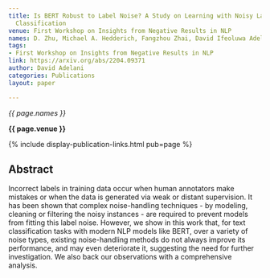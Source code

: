 ```yaml
---
title: Is BERT Robust to Label Noise? A Study on Learning with Noisy Labels in Text
  Classification
venue: First Workshop on Insights from Negative Results in NLP
names: D. Zhu, Michael A. Hedderich, Fangzhou Zhai, David Ifeoluwa Adelani, D. Klakow
tags:
- First Workshop on Insights from Negative Results in NLP
link: https://arxiv.org/abs/2204.09371
author: David Adelani
categories: Publications
layout: paper

---
```


*{{ page.names }}*

**{{ page.venue }}**

{% include display-publication-links.html pub=page %}

## Abstract

Incorrect labels in training data occur when human annotators make mistakes or when the data is generated via weak or distant supervision. It has been shown that complex noise-handling techniques - by modeling, cleaning or filtering the noisy instances - are required to prevent models from fitting this label noise. However, we show in this work that, for text classification tasks with modern NLP models like BERT, over a variety of noise types, existing noise-handling methods do not always improve its performance, and may even deteriorate it, suggesting the need for further investigation. We also back our observations with a comprehensive analysis.